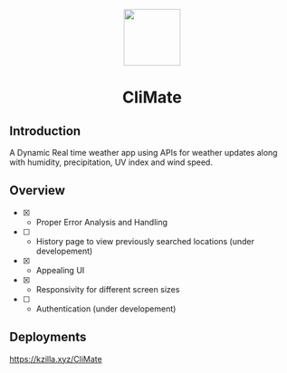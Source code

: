 <p align="center">
<img src="https://github.com/Ritwikgotbugs/CliMate/assets/101137482/e165c5b5-a5ca-4531-a9e9-90cccc3f11eb" width="100"/>
<h1 align="center">
CliMate

</h1>

## Introduction

<p>
  A Dynamic Real time weather app using APIs for weather updates along with humidity, precipitation, UV index and wind speed.
</p>


## Overview
- [x] - Proper Error Analysis and Handling
- [ ] - History page to view previously searched locations (under developement)
- [x] - Appealing UI
- [x] - Responsivity for different screen sizes
- [ ] - Authentication (under developement)
      
## Deployments
https://kzilla.xyz/CliMate



